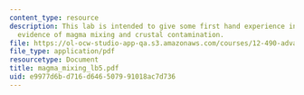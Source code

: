 ```yaml
---
content_type: resource
description: This lab is intended to give some first hand experience in identifying
  evidence of magma mixing and crustal contamination.
file: https://ol-ocw-studio-app-qa.s3.amazonaws.com/courses/12-490-advanced-igneous-petrology-fall-2005/e9977d6bd716d646507991018ac7d736_magma_mixing_lb5.pdf
file_type: application/pdf
resourcetype: Document
title: magma_mixing_lb5.pdf
uid: e9977d6b-d716-d646-5079-91018ac7d736
---
```


